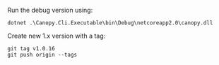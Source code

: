 ﻿Run the debug version using:
```
dotnet .\Canopy.Cli.Executable\bin\Debug\netcoreapp2.0\canopy.dll
```

Create new 1.x version with a tag:
```
git tag v1.0.16
git push origin --tags
```